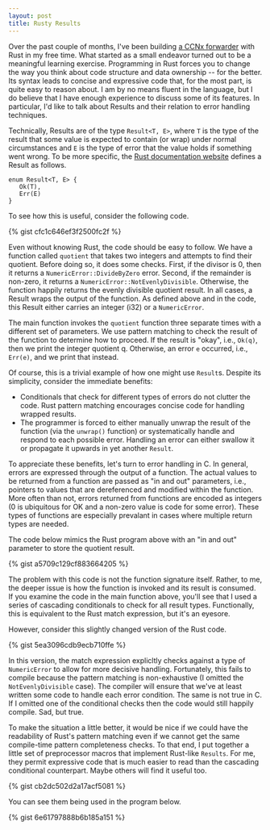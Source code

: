 ```yaml
---
layout: post
title: Rusty Results
---
```


Over the past couple of months, I've been building [a CCNx forwarder](https://github.com/chris-wood/iris) 
with Rust in my free time. What started as a small endeavor turned out to be 
a meaningful learning exercise. Programming in Rust forces you to change the way you 
think about code structure and data ownership -- for the better. Its syntax
leads to concise and expressive code that, for the most part, is quite easy to 
reason about. I am by no means fluent in the language, but I do believe that I 
have enough experience to discuss some of its features. In particular, I'd like
to talk about Results and their relation to error handling techniques. 

Technically, Results are of the type ```Result<T, E>```, where ```T``` is the type
of the result that some value is expected to contain (or wrap) under normal circumstances 
and ```E``` is the type of error that the value holds if something went wrong. To be more 
specific, the [Rust documentation website](https://doc.rust-lang.org/std/result/) defines a Result
as follows.

```
enum Result<T, E> {
   Ok(T),
   Err(E)
}
```

To see how this is useful, consider the following code. 

{% gist cfc1c646ef3f2500fc2f %}

Even without knowing Rust, the code should be easy to follow. We have
a function called ```quotient``` that takes two integers and attempts
to find their quotient. Before doing so, it does some checks. First, if 
the divisor is 0, then it returns a ```NumericError::DivideByZero``` error.
Second, if the remainder is non-zero, it returns a ```NumericError::NotEvenlyDivisible```. 
Otherwise, the function happily returns the evenly divisible quotient result. 
In all cases, a Result wraps the output of the function. As defined above
and in the code, this Result either carries an integer (i32) or a ```NumericError```.

The main function invokes the ```quotient``` function three separate times 
with a different set of parameters. We use pattern matching to check the result
of the function to determine how to proceed. If the result is "okay", i.e., ```Ok(q)```, then 
we print the integer quotient q. Otherwise, an error ```e``` occurred, i.e., ```Err(e)```,
and we print that instead.

Of course, this is a trivial example of how one might use ```Result```s. Despite
its simplicity, consider the immediate benefits:

- Conditionals that check for different types of errors do not clutter the code.
Rust pattern matching encourages concise code for handling wrapped results. 
- The programmer is forced to either manually unwrap the result of the function
(via the ```unwrap()``` function) or systematically handle and respond to each possible
error. Handling an error can either swallow it or propagate it upwards in 
yet another ```Result```.

To appreciate these benefits, let's turn to error handling in C. In general, 
errors are expressed through the output of a function. The actual values to be 
returned from a function are passed as "in and out" parameters, i.e., pointers
to values that are dereferenced and modified within the function. More often
than not, errors returned from functions are encoded as integers (0 is ubiquitous for OK and a non-zero
value is code for some error). These types of functions are especially prevalant in 
cases where multiple return types are needed. 

The code below mimics the Rust program above with an "in and out" parameter to store the quotient result.

{% gist a5709c129cf883664205 %}

The problem with this code is not the function signature itself. Rather, to me,
the deeper issue is how the function is invoked and its result is consumed. If you examine
the code in the main function above, you'll see that I used a series of cascading 
conditionals to check for all result types. Functionally, this is equivalent to the Rust
match expression, but it's an eyesore.

However, consider this slightly changed version of the Rust code.

{% gist 5ea3096cdb9ecb710ffe %}

In this version, the match expression explicltly checks against a type of ```NumericError```
to allow for more decisive handling. Fortunately, this fails to compile because the 
pattern matching is non-exhaustive (I omitted the ```NotEvenlyDivisible``` case). 
The compiler will ensure that we've at least written some code to handle each error
condition. The same is not true in C. If I omitted one of the conditional checks then 
the code would still happily compile. Sad, but true.

To make the situation a little better, it would be nice if we could have the readability
of Rust's pattern matching even if we cannot get the same compile-time pattern completeness checks.
To that end, I put together a little set of preprocessor macros that implement
Rust-like ```Results```. For me, they permit expressive code that is much easier to read than
the cascading conditional counterpart. Maybe others will find it useful too. 

{% gist cb2dc502d2a17acf5081 %}

You can see them being used in the program below.

{% gist 6e61797888b6b185a151 %}


